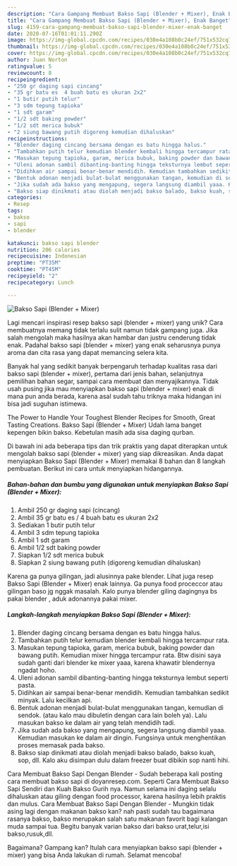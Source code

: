 ```yaml
---
description: "Cara Gampang Membuat Bakso Sapi (Blender + Mixer), Enak Banget"
title: "Cara Gampang Membuat Bakso Sapi (Blender + Mixer), Enak Banget"
slug: 4159-cara-gampang-membuat-bakso-sapi-blender-mixer-enak-banget
date: 2020-07-16T01:01:11.290Z
image: https://img-global.cpcdn.com/recipes/030e4a108b0c24ef/751x532cq70/bakso-sapi-blender-mixer-foto-resep-utama.jpg
thumbnail: https://img-global.cpcdn.com/recipes/030e4a108b0c24ef/751x532cq70/bakso-sapi-blender-mixer-foto-resep-utama.jpg
cover: https://img-global.cpcdn.com/recipes/030e4a108b0c24ef/751x532cq70/bakso-sapi-blender-mixer-foto-resep-utama.jpg
author: Juan Norton
ratingvalue: 5
reviewcount: 8
recipeingredient:
- "250 gr daging sapi cincang"
- "35 gr batu es  4 buah batu es ukuran 2x2"
- "1 butir putih telur"
- "3 sdm tepung tapioka"
- "1 sdt garam"
- "1/2 sdt baking powder"
- "1/2 sdt merica bubuk"
- "2 siung bawang putih digoreng kemudian dihaluskan"
recipeinstructions:
- "Blender daging cincang bersama dengan es batu hingga halus."
- "Tambahkan putih telur kemudian blender kembali hingga tercampur rata."
- "Masukan tepung tapioka, garam, merica bubuk, baking powder dan bawang putih. Kemudian mixer hingga tercampur rata. Btw disini saya sudah ganti dari blender ke mixer yaaa, karena khawatir blendernya ngadat hoho."
- "Uleni adonan sambil dibanting-banting hingga teksturnya lembut seperti pasta."
- "Didihkan air sampai benar-benar mendidih. Kemudian tambahkan sedikit minyak. Lalu kecilkan api."
- "Bentuk adonan menjadi bulat-bulat menggunakan tangan, kemudian di sendok. (atau kalo mau dibuletin dengan cara lain boleh ya). Lalu masukan bakso ke dalam air yang telah mendidih tadi."
- "Jika sudah ada bakso yang mengapung, segera langsung diambil yaaa. Kemudian masukan ke dalam air dingin. Fungsinya untuk menghentikan proses memasak pada bakso."
- "Bakso siap dinikmati atau diolah menjadi bakso balado, bakso kuah, sop, dll. Kalo aku disimpan dulu dalam freezer buat dibikin sop nanti hihi."
categories:
- Resep
tags:
- bakso
- sapi
- blender

katakunci: bakso sapi blender 
nutrition: 206 calories
recipecuisine: Indonesian
preptime: "PT35M"
cooktime: "PT45M"
recipeyield: "2"
recipecategory: Lunch

---
```



![Bakso Sapi (Blender + Mixer)](https://img-global.cpcdn.com/recipes/030e4a108b0c24ef/751x532cq70/bakso-sapi-blender-mixer-foto-resep-utama.jpg)

Lagi mencari inspirasi resep bakso sapi (blender + mixer) yang unik? Cara membuatnya memang tidak terlalu sulit namun tidak gampang juga. Jika salah mengolah maka hasilnya akan hambar dan justru cenderung tidak enak. Padahal bakso sapi (blender + mixer) yang enak seharusnya punya aroma dan cita rasa yang dapat memancing selera kita.

Banyak hal yang sedikit banyak berpengaruh terhadap kualitas rasa dari bakso sapi (blender + mixer), pertama dari jenis bahan, selanjutnya pemilihan bahan segar, sampai cara membuat dan menyajikannya. Tidak usah pusing jika mau menyiapkan bakso sapi (blender + mixer) enak di mana pun anda berada, karena asal sudah tahu triknya maka hidangan ini bisa jadi suguhan istimewa.

The Power to Handle Your Toughest Blender Recipes for Smooth, Great Tasting Creations. Bakso Sapi (Blender + Mixer) Udah lama banget kepengen bikin bakso. Kebetulan masih ada sisa daging qurban.


Di bawah ini ada beberapa tips dan trik praktis yang dapat diterapkan untuk mengolah bakso sapi (blender + mixer) yang siap dikreasikan. Anda dapat menyiapkan Bakso Sapi (Blender + Mixer) memakai 8 bahan dan 8 langkah pembuatan. Berikut ini cara untuk menyiapkan hidangannya.

<!--inarticleads1-->

##### Bahan-bahan dan bumbu yang digunakan untuk menyiapkan Bakso Sapi (Blender + Mixer):

1. Ambil 250 gr daging sapi (cincang)
1. Ambil 35 gr batu es / 4 buah batu es ukuran 2x2
1. Sediakan 1 butir putih telur
1. Ambil 3 sdm tepung tapioka
1. Ambil 1 sdt garam
1. Ambil 1/2 sdt baking powder
1. Siapkan 1/2 sdt merica bubuk
1. Siapkan 2 siung bawang putih (digoreng kemudian dihaluskan)


Karena ga punya gilingan, jadi alusinnya pake blender. Lihat juga resep Bakso Sapi (Blender + Mixer) enak lainnya. Ga punya food proceccor atau gilingan baso jg nggak masalah. Kalo punya blender giling dagingnya bs pakai blender , aduk adonannya pakai mixer. 

<!--inarticleads2-->

##### Langkah-langkah menyiapkan Bakso Sapi (Blender + Mixer):

1. Blender daging cincang bersama dengan es batu hingga halus.
1. Tambahkan putih telur kemudian blender kembali hingga tercampur rata.
1. Masukan tepung tapioka, garam, merica bubuk, baking powder dan bawang putih. Kemudian mixer hingga tercampur rata. Btw disini saya sudah ganti dari blender ke mixer yaaa, karena khawatir blendernya ngadat hoho.
1. Uleni adonan sambil dibanting-banting hingga teksturnya lembut seperti pasta.
1. Didihkan air sampai benar-benar mendidih. Kemudian tambahkan sedikit minyak. Lalu kecilkan api.
1. Bentuk adonan menjadi bulat-bulat menggunakan tangan, kemudian di sendok. (atau kalo mau dibuletin dengan cara lain boleh ya). Lalu masukan bakso ke dalam air yang telah mendidih tadi.
1. Jika sudah ada bakso yang mengapung, segera langsung diambil yaaa. Kemudian masukan ke dalam air dingin. Fungsinya untuk menghentikan proses memasak pada bakso.
1. Bakso siap dinikmati atau diolah menjadi bakso balado, bakso kuah, sop, dll. Kalo aku disimpan dulu dalam freezer buat dibikin sop nanti hihi.


Cara Membuat Bakso Sapi Dengan Blender - Sudah beberapa kali posting cara membuat bakso sapi di doyanresep.com. Seperti Cara Membuat Bakso Sapi Sendiri dan Kuah Bakso Gurih nya. Namun selama ini daging selalu dihaluskan atau giling dengan food processor, karena hasilnya lebih praktis dan mulus. Cara Membuat Bakso Sapi Dengan Blender - Mungkin tidak asing lagi dengan makanan bakso kan? nah pasti sudah tau bagaimana rasanya bakso, bakso merupakan salah satu makanan favorit bagi kalangan muda sampai tua. Begitu banyak varian bakso dari bakso urat,telur,isi bakso,rusuk,dll. 

Bagaimana? Gampang kan? Itulah cara menyiapkan bakso sapi (blender + mixer) yang bisa Anda lakukan di rumah. Selamat mencoba!
